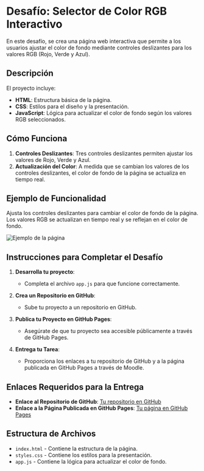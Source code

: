 # Desafío: Selector de Color RGB Interactivo

En este desafío, se crea una página web interactiva que permite a los usuarios ajustar el color de fondo mediante controles deslizantes para los valores RGB (Rojo, Verde y Azul).

## Descripción

El proyecto incluye:

- **HTML**: Estructura básica de la página.
- **CSS**: Estilos para el diseño y la presentación.
- **JavaScript**: Lógica para actualizar el color de fondo según los valores RGB seleccionados.

## Cómo Funciona

1. **Controles Deslizantes**: Tres controles deslizantes permiten ajustar los valores de Rojo, Verde y Azul.
2. **Actualización del Color**: A medida que se cambian los valores de los controles deslizantes, el color de fondo de la página se actualiza en tiempo real.

## Ejemplo de Funcionalidad

Ajusta los controles deslizantes para cambiar el color de fondo de la página. Los valores RGB se actualizan en tiempo real y se reflejan en el color de fondo.

![Ejemplo de la página](https://github.com/estefaniacn/proyectos-javascript-dom/raw/main/archivos-readme/imagenes/rgb-slider.png)

## Instrucciones para Completar el Desafío

1. **Desarrolla tu proyecto**:
   - Completa el archivo `app.js` para que funcione correctamente.
   
2. **Crea un Repositorio en GitHub**:
   - Sube tu proyecto a un repositorio en GitHub.

3. **Publica tu Proyecto en GitHub Pages**:
   - Asegúrate de que tu proyecto sea accesible públicamente a través de GitHub Pages.

4. **Entrega tu Tarea**:
   - Proporciona los enlaces a tu repositorio de GitHub y a la página publicada en GitHub Pages a través de Moodle.

## Enlaces Requeridos para la Entrega

- **Enlace al Repositorio de GitHub**: [Tu repositorio en GitHub](URL_DEL_REPOSITORIO)
- **Enlace a la Página Publicada en GitHub Pages**: [Tu página en GitHub Pages](URL_DE_LA_PAGINA)

## Estructura de Archivos

- `index.html` - Contiene la estructura de la página.
- `styles.css` - Contiene los estilos para la presentación.
- `app.js` - Contiene la lógica para actualizar el color de fondo.
